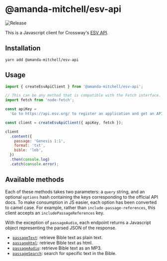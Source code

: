 # @amanda-mitchell/esv-api

![Release](https://github.com/amanda-mitchell/esv-api/workflows/Release/badge.svg)

This is a Javascript client for Crossway's [ESV API](https://api.esv.org/).

## Installation

```
yarn add @amanda-mitchell/esv-api
```

## Usage

```js
import { createEsvApiClient } from '@amanda-mitchell/esv-api';

// This can be any method that is compatible with the Fetch interface.
import fetch from 'node-fetch';

const apiKey =
  'Go to https://api.esv.org/ to register an application and get an API key.';

const client = createEsvApiClient({ apiKey, fetch });

client
  .content({
    passage: 'Genesis 1:1',
    format: 'txt',
    bible: 'leb',
  })
  .then(console.log)
  .catch(console.error);
```

## Available methods

Each of these methods takes two parameters: a `query` string, and an optional `options` hash containing the keys corresponding to the official API docs.
To make consumption in JS easier, each option has been converted to camel case.
For example, rather than `include-passage-references`, this client accepts an `includePassageReferences` key.

With the exception of `passageAudio`, each endpoint returns a Javascript object representing the parsed JSON of the response.

- [`passageText`](https://api.esv.org/docs/passage-text/): retrieve Bible text as plain text.
- [`passageHtml`](https://api.esv.org/docs/passage-html/): retrieve Bible text as html.
- [`passageAudio`](https://api.esv.org/docs/passage-audio/): retrieve Bible text as an MP3.
- [`passageSearch`](https://api.esv.org/docs/passage-search/): search for specific text in the Bible.
